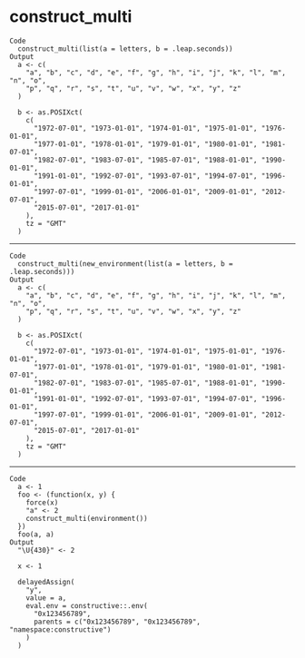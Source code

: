 # construct_multi

    Code
      construct_multi(list(a = letters, b = .leap.seconds))
    Output
      a <- c(
        "a", "b", "c", "d", "e", "f", "g", "h", "i", "j", "k", "l", "m", "n", "o",
        "p", "q", "r", "s", "t", "u", "v", "w", "x", "y", "z"
      )
      
      b <- as.POSIXct(
        c(
          "1972-07-01", "1973-01-01", "1974-01-01", "1975-01-01", "1976-01-01",
          "1977-01-01", "1978-01-01", "1979-01-01", "1980-01-01", "1981-07-01",
          "1982-07-01", "1983-07-01", "1985-07-01", "1988-01-01", "1990-01-01",
          "1991-01-01", "1992-07-01", "1993-07-01", "1994-07-01", "1996-01-01",
          "1997-07-01", "1999-01-01", "2006-01-01", "2009-01-01", "2012-07-01",
          "2015-07-01", "2017-01-01"
        ),
        tz = "GMT"
      )
      

---

    Code
      construct_multi(new_environment(list(a = letters, b = .leap.seconds)))
    Output
      a <- c(
        "a", "b", "c", "d", "e", "f", "g", "h", "i", "j", "k", "l", "m", "n", "o",
        "p", "q", "r", "s", "t", "u", "v", "w", "x", "y", "z"
      )
      
      b <- as.POSIXct(
        c(
          "1972-07-01", "1973-01-01", "1974-01-01", "1975-01-01", "1976-01-01",
          "1977-01-01", "1978-01-01", "1979-01-01", "1980-01-01", "1981-07-01",
          "1982-07-01", "1983-07-01", "1985-07-01", "1988-01-01", "1990-01-01",
          "1991-01-01", "1992-07-01", "1993-07-01", "1994-07-01", "1996-01-01",
          "1997-07-01", "1999-01-01", "2006-01-01", "2009-01-01", "2012-07-01",
          "2015-07-01", "2017-01-01"
        ),
        tz = "GMT"
      )
      

---

    Code
      a <- 1
      foo <- (function(x, y) {
        force(x)
        "а" <- 2
        construct_multi(environment())
      })
      foo(a, a)
    Output
      "\U{430}" <- 2
      
      x <- 1
      
      delayedAssign(
        "y",
        value = a,
        eval.env = constructive::.env(
          "0x123456789",
          parents = c("0x123456789", "0x123456789", "namespace:constructive")
        )
      )

